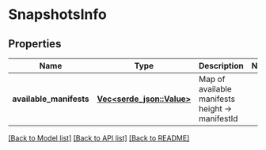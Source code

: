 # SnapshotsInfo

## Properties

Name | Type | Description | Notes
------------ | ------------- | ------------- | -------------
**available_manifests** | [**Vec<serde_json::Value>**](serde_json::Value.md) | Map of available manifests height -> manifestId | 

[[Back to Model list]](../README.md#documentation-for-models) [[Back to API list]](../README.md#documentation-for-api-endpoints) [[Back to README]](../README.md)


